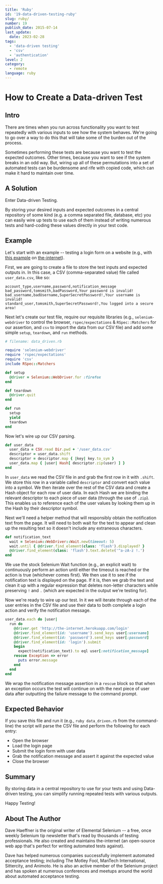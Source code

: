 ```yaml
---
title: 'Ruby'
id: '19-data-driven-testing-ruby'
slug: ruby/
number: 19
publish_date: 2015-07-14
last_update:
  date: 2023-02-28
tags:
  - 'data-driven testing'
  - 'csv'
  - 'authentication'
level: 2
category:
  - remote
language: ruby
---
```



# How to Create a Data-driven Test

## Intro

There are times when you run across functionality you want to test repeatedly with various inputs to see how the system behaves. We're going to go over a way to do this that will take some of the burden out of the process.

Sometimes performing these tests are because you want to test the expected outcomes. Other times, because you want to see if the system breaks in an odd way. But, wiring up all of these permutations into a set of automated tests can be burdensome and rife with copied code, which can make it hard to maintain over time.

## A Solution

Enter Data-driven Testing.

By storing your desired inputs and expected outcomes in a central repository of some kind (e.g. a comma separated file, database, etc) you can easily wire up tests to use each of them instead of writing numerous tests and hard-coding these values directly in your test code.

## Example

Let's start with an example -- testing a login form on a website (e.g., with [this example](http://the-internet.herokuapp.com/login) on [the-internet](https://github.com/tourdedave/the-internet)).

First, we are going to create a file to store the test inputs and expected outputs in. In this case, a CSV (comma-separated value) file called `user_data.csv`, like so:

```text
account_type,username,password,notification_message
bad_password,tomsmith,badPassword,Your password is invalid!
bad_username,badUsername,SuperSecretPassword!,Your username is invalid!
standard_user,tomsmith,SuperSecretPassword!,You logged into a secure area!
```

Next let's create our test file, require our requisite libraries (e.g., `selenium-webdriver` to control the browser, `rspec/expectations` & `RSpec::Matchers` for our assertion, and `csv` to import the data from our CSV file) and add some simple `setup`, `teardown`, and `run` methods.

```ruby
# filename: data_driven.rb

require 'selenium-webdriver'
require 'rspec/expectations'
require 'csv'
include RSpec::Matchers

def setup
  @driver = Selenium::WebDriver.for :firefox
end

def teardown
  @driver.quit
end

def run
  setup
  yield
  teardown
end
```

Now let's wire up our CSV parsing.

```ruby
def user_data
  user_data = CSV.read Dir.pwd + '/user_data.csv'
  descriptor = user_data.shift
  descriptor = descriptor.map { |key| key.to_sym }
  user_data.map { |user| Hash[ descriptor.zip(user) ] }
end
```

In `user_data` we read the CSV file in and grab the first row in it with `.shift`. We store this row in a variable called `descriptor` and convert each value into a symbol. We then iterate over the rest of the CSV data and create a Hash object for each row of user data. In each Hash we are binding the relevant descriptor to each piece of user data (through the use of `.zip`). This enables us to reference each of the user values by looking them up in the Hash by their descriptor symbol.

Next we'll need a helper method that will responsibly obtain the notification text from the page. It will need to both wait for the text to appear and clean up the resulting text so it doesn't include any extraneous characters.

```ruby
def notification_text
  wait = Selenium::WebDriver::Wait.new(timeout: 5)
  wait.until { @driver.find_element(class: 'flash').displayed? }
  @driver.find_element(class: 'flash').text.delete('^a-zA-z !.')
end
```

We use the stock Selenium Wait function (e.g., an explicit wait) to continuously perform an action until either the timeout is reached or the action is true (whichever comes first). We then use it to see if the notification text is displayed on the page. If it is, then we grab the text and clean it up with a regular expression that deletes non-letter characters while preserving `!` and `.` (which are expected in the output we're testing for).

Now we're ready to wire up our test. In it we will iterate through each of the user entries in the CSV file and use their data to both complete a login action and verify the notification message.

```ruby
user_data.each do |user|
  run do
    @driver.get 'http://the-internet.herokuapp.com/login'
    @driver.find_element(id: 'username').send_keys user[:username]
    @driver.find_element(id: 'password').send_keys user[:password]
    @driver.find_element(id: 'login').submit
    begin
      expect(notification_text).to eql user[:notification_message]
    rescue Exception => error
      puts error.message
    end
  end
end
```

We wrap the notification message assertion in a `rescue` block so that when an exception occurs the test will continue on with the next piece of user data after outputting the failure message to the command prompt.

## Expected Behavior

If you save this file and run it (e.g., `ruby data_driven.rb` from the command-line) the script will parse the CSV file and perform the following for each entry:

+ Open the browser
+ Load the login page
+ Submit the login form with user data
+ Grab the notification message and assert it against the expected value 
+ Close the browser

## Summary

By storing data in a central repository to use for your tests and using Data-driven testing, you can simplify running repeated tests with various outputs.

Happy Testing!

## About The Author

Dave Haeffner is the original writer of Elemental Selenium -- a free, once weekly Selenium tip newsletter that's read by thousands of testing professionals. He also created and maintains the-internet (an open-source web app that's perfect for writing automated tests against).

Dave has helped numerous companies successfully implement automated acceptance testing; including The Motley Fool, ManTech International, Sittercity, and Animoto. He is also an active member of the Selenium project and has spoken at numerous conferences and meetups around the world about automated acceptance testing.
